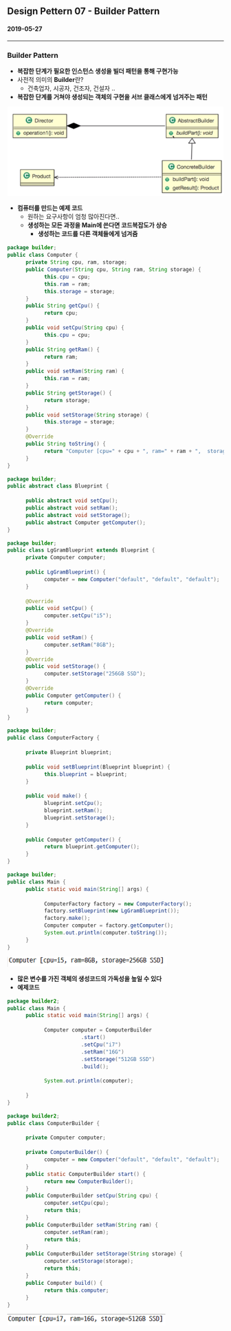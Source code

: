 ## Design Pettern 07 - Builder Pattern

#### 2019-05-27

---

### Builder Pattern

* **복잡한 단계가 필요한 인스턴스 생성을 빌더 패턴을 통해 구현가능**
* 사전적 의미의 **Builder**란?
  * 건축업자, 시공자, 건조자, 건설자 ..
* **복잡한 단계를 거쳐야 생성되는 객체의 구현을 서브 클래스에게 넘겨주는 패턴**

![01](https://github.com/younggeun0/TIL/blob/master/designPattern/img/07/01.png?raw=true)


* **컴퓨터를 만드는 예제 코드**
  * 원하는 요구사항이 엄청 많아진다면..
  * **생성하는 모든 과정을 Main에 쓴다면 코드복잡도가 상승**
    * **생성하는 코드를 다른 객체들에게 넘겨줌**

```java
package builder;
public class Computer {
      private String cpu, ram, storage;
      public Computer(String cpu, String ram, String storage) {
            this.cpu = cpu;
            this.ram = ram;
            this.storage = storage;
      }
      public String getCpu() {
            return cpu;
      }
      public void setCpu(String cpu) {
            this.cpu = cpu;
      }
      public String getRam() {
            return ram;
      }
      public void setRam(String ram) {
            this.ram = ram;
      }
      public String getStorage() {
            return storage;
      }
      public void setStorage(String storage) {
            this.storage = storage;
      }
      @Override
      public String toString() {
            return "Computer [cpu=" + cpu + ", ram=" + ram + ",  storage=" + storage + "]";
      }
}
```

```java
package builder;
public abstract class Blueprint {
      
      public abstract void setCpu();
      public abstract void setRam();
      public abstract void setStorage();
      public abstract Computer getComputer();
}
```

```java
package builder;
public class LgGramBlueprint extends Blueprint {
      private Computer computer;
      
      public LgGramBlueprint() {
            computer = new Computer("default", "default", "default");
      }
      
      @Override
      public void setCpu() {
            computer.setCpu("i5");
      }
      @Override
      public void setRam() {
            computer.setRam("8GB");
      }
      @Override
      public void setStorage() {
            computer.setStorage("256GB SSD");
      }
      @Override
      public Computer getComputer() {
            return computer;
      }
}
```

```java
package builder;
public class ComputerFactory {
      
      private Blueprint blueprint;
      
      public void setBlueprint(Blueprint blueprint) {
            this.blueprint = blueprint;
      }
      
      public void make() {
            blueprint.setCpu();
            blueprint.setRam();
            blueprint.setStorage();
      }
      
      public Computer getComputer() {
            return blueprint.getComputer();
      }
}
```

```java
package builder;
public class Main {
      public static void main(String[] args) {
            
            ComputerFactory factory = new ComputerFactory();
            factory.setBlueprint(new LgGramBlueprint());
            factory.make();
            Computer computer = factory.getComputer();
            System.out.println(computer.toString());
      }
}
```

![02](https://github.com/younggeun0/TIL/blob/master/designPattern/img/07/02.png?raw=true)

* **많은 변수를 가진 객체의 생성코드의 가독성을 높일 수 있다**
* **예제코드**

```java
package builder2;
public class Main {
      public static void main(String[] args) {
            
            Computer computer = ComputerBuilder
                        .start()
                        .setCpu("i7")
                        .setRam("16G")
                        .setStorage("512GB SSD")
                        .build();
            
            System.out.println(computer);
            
      }
}
```

```java
package builder2;
public class ComputerBuilder {
      
      private Computer computer;
      
      private ComputerBuilder() {
            computer = new Computer("default", "default", "default");
      }
      public static ComputerBuilder start() {
            return new ComputerBuilder();
      }
      public ComputerBuilder setCpu(String cpu) {
            computer.setCpu(cpu);
            return this;
      }
      public ComputerBuilder setRam(String ram) {
            computer.setRam(ram);
            return this;
      }
      public ComputerBuilder setStorage(String storage) {
            computer.setStorage(storage);
            return this;
      }
      public Computer build() {
            return this.computer;
      }
}
```

![03](https://github.com/younggeun0/TIL/blob/master/designPattern/img/07/03.png?raw=true)

